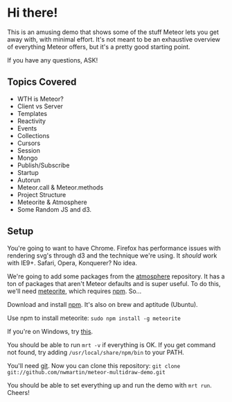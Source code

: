 Hi there!
=========
This is an amusing demo that shows some of the stuff Meteor lets you get away with, with minimal effort. It's not meant to be an exhaustive overview of everything Meteor offers, but it's a pretty good starting point.

If you have any questions, ASK!

Topics Covered
--------------
- WTH is Meteor?
- Client vs Server
- Templates
- Reactivity
- Events
- Collections
- Cursors
- Session
- Mongo
- Publish/Subscribe
- Startup
- Autorun
- Meteor.call & Meteor.methods
- Project Structure
- Meteorite & Atmosphere
- Some Random JS and d3.

Setup
-----

You're going to want to have Chrome. Firefox has performance issues with rendering svg's through d3 and the technique we're using. It *should* work with IE9+. Safari, Opera, Konquerer? No idea.

We're going to add some packages from the [atmosphere](https://atmosphere.meteor.com/) repository. It has a ton of packages that aren't Meteor defaults and is super useful. To do this, we'll need [meteorite](https://github.com/oortcloud/meteorite), which requires [npm](https://npmjs.org/). So...

Download and install [npm](http://nodejs.org/download/). It's also on brew and aptitude (Ubuntu).

Use npm to install meteorite: `sudo npm install -g meteorite`

If you're on Windows, try [this](http://themeteorbook.com/2013/03/20/using-meteor-and-atmopshere-on-windows).

You should be able to run `mrt -v` if everything is OK. If you get command not found, try adding `/usr/local/share/npm/bin` to your PATH.

You'll need [git](http://git-scm.com/). Now you can clone this repository: `git clone git://github.com/nwmartin/meteor-multidraw-demo.git`

You should be able to set everything up and run the demo with `mrt run`. Cheers!
